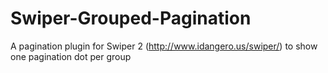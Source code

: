# Swiper-Grouped-Pagination
A pagination plugin for Swiper 2 (http://www.idangero.us/swiper/) to show one pagination dot per group
